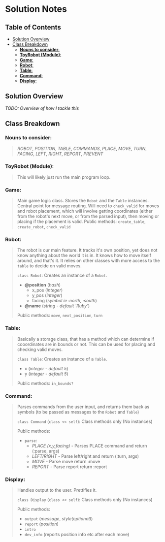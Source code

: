 Solution Notes
==============

<!-- START doctoc generated TOC please keep comment here to allow auto update -->
<!-- DON'T EDIT THIS SECTION, INSTEAD RE-RUN doctoc TO UPDATE -->
## Table of Contents

- [Solution Overview](#solution-overview)
- [Class Breakdown](#class-breakdown)
  - [**Nouns to consider**:](#nouns-to-consider)
  - [**ToyRobot (Module)**:](#toyrobot-module)
  - [**Game**:](#game)
  - [**Robot**:](#robot)
  - [**Table**:](#table)
  - [**Command**:](#command)
  - [**Display**:](#display)

<!-- END doctoc generated TOC please keep comment here to allow auto update -->

Solution Overview
-----------------

*TODO: Overview of how I tackle this*

Class Breakdown
---------------
### **Nouns to consider**: 
>*ROBOT*, *POSITION*, *TABLE*, *COMMANDS*, *PLACE*, *MOVE*, *TURN*, *FACING*, *LEFT*, *RIGHT*, *REPORT*, *PREVENT*

### **ToyRobot (Module)**: 
>This will likely just run the main program loop. 

### **Game**:
>Main game logic class. Stores the `Robot` and the `Table` instances. Central point for message routing. Will need to `check_valid` for moves and robot placement, which will involve getting coordinates (either from the robot's next move, or from the parsed input), then moving or placing if the placement is valid.
>Public methods: `create_table`, `create_robot`, `check_valid`

### **Robot**: 
>The robot is our main feature. It tracks it's own position, yet does not know anything about the world it is in. It knows how to move itself around, and that's it. It relies on other classes with more access to the `table` to decide on valid moves.
>
>`class Robot`: Creates an instance of a `Robot`.
> - **@position** (*hash*) 
>   - x_pos (*integer*)
>   - y_pos (*integer*)
>   - facing (*symbol ie :north, :south*)
> - **@name** (*string - default 'Ruby'*) 
>
>Public methods: `move`, `next_position`, `turn`

### **Table**: 
>Basically a storage class, that has a method which can determine if cooordinates are in bounds or not. This can be used for placing and checking valid moves.
>
>`class Table`: Creates an instance of a `Table`.
> - x (*integer - default 5*)
> - y (*integer - default 5*)
>
>Public methods: `in_bounds?`

### **Command**:
>Parses commands from the user input, and returns them back as symbols (to be passed as messages to the `Robot` and `Table`)
>
>`class Command` (`class << self`): Class methods only (No instances)
>
>Public methods:
> - `parse`:
>   - *PLACE (x,y,facing)* - Parses PLACE command and return (:parse, args)
>   - *LEFT/RIGHT* - Parse left/right and return (:turn, args)
>   - *MOVE* - Parse move return :move
>   - *REPORT* - Parse report return :report

### **Display**:
>Handles output to the user. Prettifies it. 
>
>`class Display` (`class << self`): Class methods only (No instances)
>
>Public methods:
> - `output` (*message*, *style(optional)*)
> - `report` (*position*)
> - `intro`
> - `dev_info` (reports position info etc after each move)

